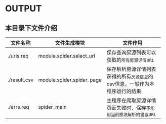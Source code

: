 # OUTPUT

## 本目录下文件介绍
文件名称 | 文件生成模块 | 文件作用
--- | --- | ---
./urls.req | module.spider.select_url | 保存查询房源列表可以获取的`所有房源详情URL`
./result.csv | module.spider.spider_page | 保存解析房源详情列表获得的所有`房源信息`的csv信息，一般作为本程序运行的结果
./errs.req | spider_main | 主程序在爬取房源详情页面失败时，保存`不能用当前模块解析的错误URL`